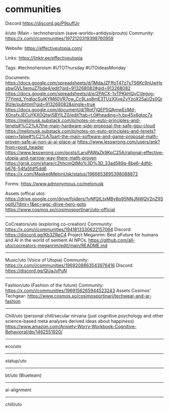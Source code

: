# communities

Discord
https://discord.gg/P9suffJv

ê/uto (Main - technoheroism (save-worlds=antidys/prouto)
Community:
https://x.com/i/communities/1972120319398760959

Website:
https://effectiveutopia.com/

Links: 
https://linktr.ee/effectiveutopia

Tags: 
#technoheroism
#UTOThursday
#UTOideasMonday

Documents:
https://docs.google.com/spreadsheets/d/1MdaJZFffoT47z7x7S6Kc9nUwHssbwGVL1iemuZ7bde4/edit?gid=913268082#gid=913268082
https://docs.google.com/spreadsheets/d/e/2PACX-1vTPKkHQyCVegvg-77Ymtd_YndIqcSuIKYM60VR7cw_Cc9Lss8mE3TUzXXveZyYzoX25aU2s0Qr9lzle/pubhtml?gid=913268082&single=true
https://docs.google.com/document/d/1Rqt7jQEP5QAmwEcMd-X0nsfxJECuYKX0QtwiSBYlLZ0/edit?tab=t.0#heading=h.bp45x6gtoc7x
https://melonusk.substack.com/p/notes-on-euto-principles-and-tenets#%C2%A7the-main-hardware-side-proposal-the-safe-gpu-cloud
https://melonusk.substack.com/p/notes-on-euto-principles-and-tenets?open=false#%C2%A7part-the-main-software-and-game-proposal-math-proven-safe-ai-non-ai-ai-place-ai
https://www.lesswrong.com/users/ank?from=post_header
https://www.lesswrong.com/posts/LaruPAWaZk9KpC25A/rational-effective-utopia-and-narrow-way-there-math-proven
https://grok.com/share/c2hhcmQtMg%3D%3D_33ad589a-8be6-4dfd-b676-54fa5fdf5dd6
https://x.com/MaskedMelonUsk/status/1966653895398088872

Forms:
https://www.admonymous.co/melonusk

Assets (offical uto):
https://drive.google.com/drive/folders/1yNfQtLtxMBy8p95NNJNWQV2nZ9SopIIU?dmr=1&ec=wgc-drive-hero-goto
https://www.cosmos.so/cosimosportinari/uto-official

---

CoCreators/uto (exploring co-creation)
Community: https://x.com/i/communities/1941813330622157064
Discord: https://discord.gg/Kb3ZReC4
Project Meganrim: Best pFuture for humans and AI in the world of sentient AI NPCs.
https://github.com/all-uto/cocreators-meganrim/edit/main/README.md

---

Music/uto (Voice of Utopia)
Community: https://x.com/i/communities/1969208863543976416
Discord: https://discord.gg/QUaJvPuN

---

Fashion/uto (Fashion of the future)
Community: https://x.com/i/communities/1969156265944523243
Assets Cosimos' Techgear:  https://www.cosmos.so/cosimosportinari/techwear-and-ar-fashion

---

Chill/uto (personal chill/secular nirvana (just cognitive psychology and other science-based meta analyses derived ideas about happiness)
https://www.amazon.com/Anxiety-Worry-Workbook-Cognitive-Behavioral/dp/1462551920/

---

eco/uto

---

statup/uto

---

bt/uto (Blueteam)

---

ai-alignment

---


chill/uto

